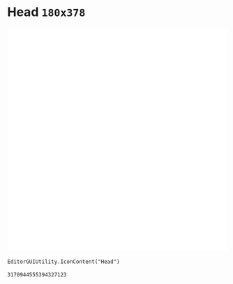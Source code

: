 # Head `180x378`
<img src="/img/Head.png" width=512 height=512>

``` CSharp
EditorGUIUtility.IconContent("Head")
```
```
3170944555394327123
```

